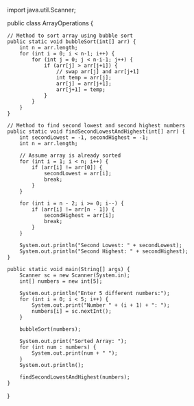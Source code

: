 import java.util.Scanner;

public class ArrayOperations {
    
    // Method to sort array using bubble sort
    public static void bubbleSort(int[] arr) {
        int n = arr.length;
        for (int i = 0; i < n-1; i++) {
            for (int j = 0; j < n-i-1; j++) {
                if (arr[j] > arr[j+1]) {
                    // swap arr[j] and arr[j+1]
                    int temp = arr[j];
                    arr[j] = arr[j+1];
                    arr[j+1] = temp;
                }
            }
        }
    }

    // Method to find second lowest and second highest numbers
    public static void findSecondLowestAndHighest(int[] arr) {
        int secondLowest = -1, secondHighest = -1;
        int n = arr.length;

        // Assume array is already sorted
        for (int i = 1; i < n; i++) {
            if (arr[i] != arr[0]) {
                secondLowest = arr[i];
                break;
            }
        }

        for (int i = n - 2; i >= 0; i--) {
            if (arr[i] != arr[n - 1]) {
                secondHighest = arr[i];
                break;
            }
        }

        System.out.println("Second Lowest: " + secondLowest);
        System.out.println("Second Highest: " + secondHighest);
    }

    public static void main(String[] args) {
        Scanner sc = new Scanner(System.in);
        int[] numbers = new int[5];

        System.out.println("Enter 5 different numbers:");
        for (int i = 0; i < 5; i++) {
            System.out.print("Number " + (i + 1) + ": ");
            numbers[i] = sc.nextInt();
        }

        bubbleSort(numbers);

        System.out.print("Sorted Array: ");
        for (int num : numbers) {
            System.out.print(num + " ");
        }
        System.out.println();

        findSecondLowestAndHighest(numbers);
    }
}
